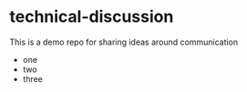 # technical-discussion
This is a demo repo for sharing ideas around communication




* one
* two
* three
